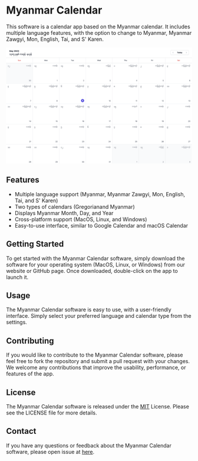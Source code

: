 # Myanmar Calendar

This software is a calendar app based on the Myanmar calendar. It includes multiple language features, with the option
to change to Myanmar, Myanmar Zawgyi, Mon, English, Tai, and S' Karen.

![Myanmar Calendar Demo Image](./exmaples/preview.png)

## Features

- Multiple language support (Myanmar, Myanmar Zawgyi, Mon, English, Tai, and S' Karen)
- Two types of calendars (Gregorianand Myanmar)
- Displays Myanmar Month, Day, and Year
- Cross-platform support (MacOS, Linux, and Windows)
- Easy-to-use interface, similar to Google Calendar and macOS Calendar

## Getting Started

To get started with the Myanmar Calendar software, simply download the software for your operating system (MacOS, Linux,
or Windows) from our website or GitHub page. Once downloaded, double-click on the app to launch it.

## Usage

The Myanmar Calendar software is easy to use, with a user-friendly interface. Simply select your preferred language and
calendar type from the settings.

## Contributing

If you would like to contribute to the Myanmar Calendar software, please feel free to fork the repository and submit a
pull request with your changes. We welcome any contributions that improve the usability, performance, or features of the
app.

## License

The Myanmar Calendar software is released under the [MIT](./LICENSE) License. Please see the LICENSE file for more
details.

## Contact

If you have any questions or feedback about the Myanmar Calendar software, please open issue
at [here](https://github.com/cybermm/myanmar_calendar/issues).


